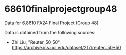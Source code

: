 # 68610finalprojectgroup48
Data for 6.8610 FA24 Final Project (Group 48)

Data is obtained from the following sources:
- Zhi Liu, "Reuter_50_50", https://archive.ics.uci.edu/dataset/217/reuter+50+50
